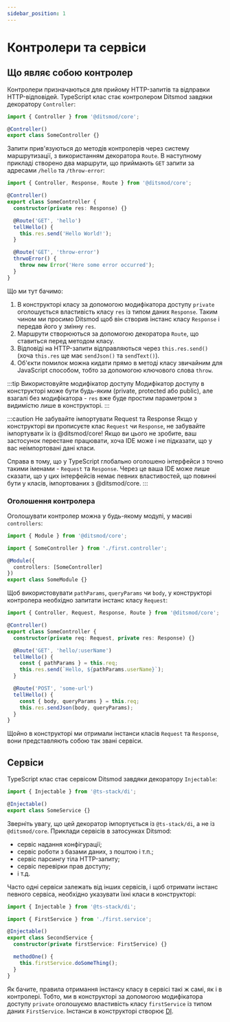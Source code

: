 ```yaml
---
sidebar_position: 1
---
```


# Контролери та сервіси

## Що являє собою контролер

Контролери призначаються для прийому HTTP-запитів та відправки HTTP-відповідей.
TypeScript клас стає контролером Ditsmod завдяки декоратору `Controller`:

```ts
import { Controller } from '@ditsmod/core';

@Controller()
export class SomeController {}
```

Запити прив'язуються до методів контролерів через систему маршрутизації, з використанням декоратора
`Route`. В наступному прикладі створено два маршрути, що приймають `GET` запити за адресами
`/hello` та `/throw-error`:

```ts
import { Controller, Response, Route } from '@ditsmod/core';

@Controller()
export class SomeController {
  constructor(private res: Response) {}

  @Route('GET', 'hello')
  tellHello() {
    this.res.send('Hello World!');
  }

  @Route('GET', 'throw-error')
  thrwoError() {
    throw new Error('Here some error occurred');
  }
}
```

Що ми тут бачимо:

1. В конструкторі класу за допомогою модифікатора доступу `private` оголошується властивість
класу `res` із типом даних `Response`. Таким чином ми просимо Ditsmod щоб він створив інстанс
класу `Response` і передав його у змінну `res`.
1. Маршрути створюються за допомогою декоратора `Route`, що ставиться перед методом класу.
1. Відповіді на HTTP-запити відправляються через `this.res.send()` (хоча `this.res` ще має
`sendJson()` та `sendText()`).
1. Об'єкти помилок можна кидати прямо в методі класу звичайним для JavaScript способом, тобто за
допомогою ключового слова `throw`.

:::tip Використовуйте модифікатор доступу
Модифікатор доступу в конструкторі може бути будь-яким (private, protected
або public), але взагалі без модифікатора - `res` вже буде простим параметром з видимістю лише
в конструкторі.
:::

:::caution Не забувайте імпортувати Request та Response
Якщо у конструкторі ви прописуєте клас `Request` чи `Response`, не забувайте
імпортувати їх із @ditsmod/core! Якщо ви цього не зробите, ваш застосунок перестане
працювати, хоча IDE може і не підказати, що у вас неімпортовані дані класи.

Справа в тому, що у TypeScript глобально оголошено інтерфейси з точно такими іменами - `Request`
та `Response`. Через це ваша IDE може лише сказати, що у цих інтерфейсів немає певних
властивостей, що повинні бути у класів, імпортованих з @ditsmod/core.
:::

### Оголошення контролера

Оголошувати контролер можна у будь-якому модулі, у масиві `controllers`:

```ts
import { Module } from '@ditsmod/core';

import { SomeController } from './first.controller';

@Module({
  controllers: [SomeController]
})
export class SomeModule {}
```

Щоб використовувати `pathParams`, `queryParams` чи `body`, у конструкторі контролера необхідно
запитати інстанс класу `Request`:

```ts
import { Controller, Request, Response, Route } from '@ditsmod/core';

@Controller()
export class SomeController {
  constructor(private req: Request, private res: Response) {}

  @Route('GET', 'hello/:userName')
  tellHello() {
    const { pathParams } = this.req;
    this.res.send(`Hello, ${pathParams.userName}`);
  }

  @Route('POST', 'some-url')
  tellHello() {
    const { body, queryParams } = this.req;
    this.res.sendJson(body, queryParams);
  }
}
```

Щойно в конструкторі ми отримали інстанси класів `Request` та `Response`, вони представляють собою
так звані сервіси.

## Сервіси

TypeScript клас стає сервісом Ditsmod завдяки декоратору `Injectable`:

```ts
import { Injectable } from '@ts-stack/di';

@Injectable()
export class SomeService {}
```

Зверніть увагу, що цей декоратор імпортується із `@ts-stack/di`, а не із `@ditsmod/core`.
Приклади сервісів в затосунках Ditsmod:

- сервіс надання конфігурації;
- сервіс роботи з базами даних, з поштою і т.п.;
- сервіс парсингу тіла HTTP-запиту;
- сервіс перевірки прав доступу;
- і т.д.

Часто одні сервіси залежать від інших сервісів, і щоб отримати інстанс певного сервіса,
необхідно указувати їхні класи в конструкторі:

```ts
import { Injectable } from '@ts-stack/di';

import { FirstService } from './first.service';

@Injectable()
export class SecondService {
  constructor(private firstService: FirstService) {}

  methodOne() {
    this.firstService.doSomeThing();
  }
}
```

Як бачите, правила отримання інстансу класу в сервісі такі ж самі, як і в контролері. Тобто, ми
в конструкторі за допомогою модифікатора доступу `private` оголошуємо властивість класу
`firstService` із типом даних `FirstService`. Інстанси в конструкторі створює
[DI][8].


[8]: https://uk.wikipedia.org/wiki/%D0%92%D0%BF%D1%80%D0%BE%D0%B2%D0%B0%D0%B4%D0%B6%D0%B5%D0%BD%D0%BD%D1%8F_%D0%B7%D0%B0%D0%BB%D0%B5%D0%B6%D0%BD%D0%BE%D1%81%D1%82%D0%B5%D0%B9
